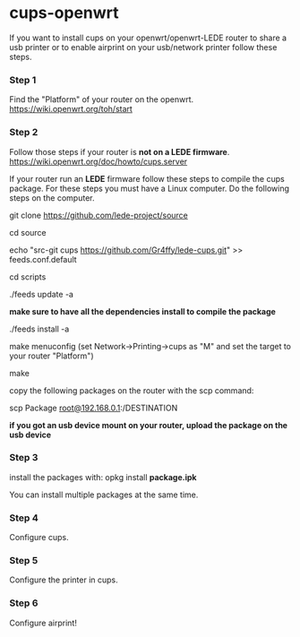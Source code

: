 # cups-openwrt
If you want to install cups on your openwrt/openwrt-LEDE router to share a usb printer or to enable airprint on your usb/network printer follow these steps.

### Step 1
Find the "Platform" of your router on the openwrt. https://wiki.openwrt.org/toh/start

### Step 2
Follow those steps if your router is **not on a LEDE firmware**. https://wiki.openwrt.org/doc/howto/cups.server

If your router run an **LEDE** firmware follow these steps to compile the cups package. For these steps you must have a Linux computer. Do the following steps on the computer.

git clone https://github.com/lede-project/source

cd source

echo "src-git cups https://github.com/Gr4ffy/lede-cups.git" >> feeds.conf.default

cd scripts

./feeds update -a

**make sure to have all the dependencies install to compile the package**

./feeds install -a

make menuconfig (set Network->Printing->cups as "M" and set the target to your router "Platform")

make

copy the following packages on the router with the scp command: 


scp Package root@192.168.0.1:/DESTINATION

**if you got an usb device mount on your router, upload the package on the usb device**

### Step 3
install the packages with:
opkg install **package.ipk**

You can install multiple packages at the same time.

### Step 4
Configure cups.

### Step 5
Configure the printer in cups.

### Step 6
Configure airprint!

